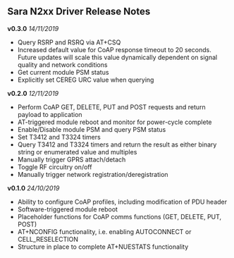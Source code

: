 ## Sara N2xx Driver Release Notes
**v0.3.0** *14/11/2019*

 - Query RSRP and RSRQ via AT+CSQ
 - Increased default value for CoAP response timeout to 20 seconds. Future updates will scale this value dynamically dependent on signal quality and network conditions
 - Get current module PSM status
 - Explicitly set CEREG URC value when querying

**v0.2.0** *12/11/2019*

 - Perform CoAP GET, DELETE, PUT and POST requests and return payload to application
 - AT-triggered module reboot and monitor for power-cycle complete
 - Enable/Disable module PSM and query PSM status
 - Set T3412 and T3324 timers
 - Query T3412 and T3324 timers and return the result as either binary string or enumerated value and multiples
 - Manually trigger GPRS attach/detach
 - Toggle RF circuitry on/off
 - Manually trigger network registration/deregistration

**v0.1.0** *24/10/2019*

 - Ability to configure CoAP profiles, including modification of PDU header
 - Software-triggered module reboot 
 - Placeholder functions for CoAP comms functions (GET, DELETE, PUT, POST)
 - AT+NCONFIG functionality, i.e. enabling AUTOCONNECT or CELL_RESELECTION
 - Structure in place to complete AT+NUESTATS functionality
